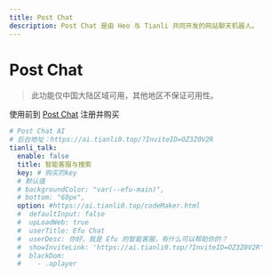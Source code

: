```yaml
---
title: Post Chat
description: Post Chat 是由 Heo 与 Tianli 共同开发的网站聊天机器人。
---
```


# Post Chat

> 此功能仅中国大陆区域可用，其他地区不保证可用性。

使用前到 [Post Chat](https://ai.tianli0.top/?InviteID=OZ3Z0V2R) 注册并购买

```yaml
# Post Chat AI
# 后台地址：https://ai.tianli0.top/?InviteID=OZ3Z0V2R
tianli_talk:
  enable: false
  title: 智能客服与搜索
  key: # 购买的key
  # 默认值
  # backgroundColor: "var(--efu-main)",
  # bottom: "60px",
  option: #https://ai.tianli0.top/codeMaker.html
  #  defaultInput: false
  #  upLoadWeb: true
  #  userTitle: Efu Chat
  #  userDesc: 你好，我是 Efu 的智能客服，有什么可以帮助你的？
  #  showInviteLink: 'https://ai.tianli0.top/?InviteID=OZ3Z0V2R'
  #  blackDom:
  #    - .aplayer
```
